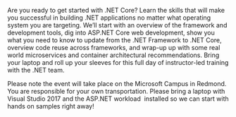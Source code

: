 Are you ready to get started with .NET Core? Learn the skills that will make you successful in building .NET applications no matter what operating system you are targeting. We’ll start with an overview of the framework and development tools, dig into ASP.NET Core web development, show you what you need to know to update from the .NET Framework to .NET Core, overview code reuse across frameworks, and wrap-up up with some real world microservices and container architectural recommendations. Bring your laptop and roll up your sleeves for this full day of instructor-led training with the .NET team.


Please note the event will take place on the Microsoft Campus in Redmond. You are responsible for your own transportation. Please bring a laptop with Visual Studio 2017 and the ASP.NET workload  installed so we can start with hands on samples right away! 
